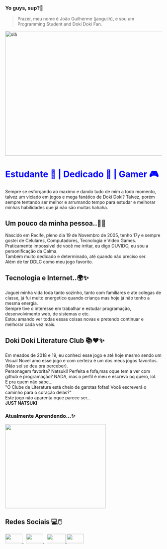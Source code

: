 ### Yo guys, sup?👋 
 > Prazer, meu nome é João Guilherme (jaoguiih), e sou um Programming Student and Doki Doki Fan.

<img style="width:50rem;height:25rem;margin: auto" alt='olá' src="https://media.tenor.com/YhrdIYkch5IAAAAC/natsuki-doki-doki.gif"/>

<div>
  
<h1 style="color:blue;">
     Estudante 📔 | Dedicado 🍷 | Gamer 🎮 
 </h1>

</div>

<div>
<p>
  Sempre se esforçando ao maximo e dando tudo de mim a todo momento, talvez um viciado em jogos e mega fanático de Doki Doki? Talvez, porém sempre tentando ser melhor e arrumando tempo para estudar e melhorar minhas habilidades que já não são muitas hahaha.
</p>


 <h2> Um pouco da minha pessoa..🤙✨</h2>

<p>
Nascido em Recife, pleno dia 19 de Novembro de 2005, tenho 17y e sempre gostei de Celulares, Computadores, Tecnologia e Video Games.
Praticamente impossivel de você me irritar, eu digo DUVIDO, eu sou a personificação da Calma. <br>
Também muito dedicado e determinado, até quando não preciso ser. <br>
Além de ter DDLC como meu jogo favorito.
</p>


  <h2>Tecnologia e Internet..🌍✨</h2>
  
<p>
Joguei minha vida toda tanto sozinho, tanto com familiares e ate colegas de classe, já fui muito energetico quando criança mas hoje já não tenho a mesma energia.<br>
Sempre tive o interesse em trabalhar e estudar programação, desenvolvimento web, de sistemas e etc. <br>
Estou amando ver todas essas coisas novas e pretendo continuar e melhorar cada vez mais.
</p>


<h2> Doki Doki Literature Club 📚❤️✨</h2>

<p>
  Em meados de 2018 e 19, eu conheci esse jogo e até hoje mesmo sendo um Visual Novel amo esse jogo e com certeza é um dos meus jogos favoritos. (Não sei se deu pra perceber). <br>
  Personagem favorita? Natsuki! Perfeita e fofa,mas oque tem a ver com github e programação? NADA, mas o perfil é meu e escrevo oq quero, lol. <br>
  E pra quem não sabe... <br>
  "O Clube de Literatura está cheio de garotas fofas! Você escreverá o caminho para o coração delas?" <br>
  Este jogo não aparenta oque parece ser... <br>
  <strong>JUST NATSUKI</strong>
</p>
  
</div>

<h3> Atualmente Aprendendo...✨</h3>

  <img width="80%" height="270px" src="https://github-readme-stats.vercel.app/api/top-langs/?username=jaoguiih&layout=compact&hide_border=true&title_color=00bfbf&text_color=00bfbf&bg_color=0d1117" />

<div>

   <h2>Redes Sociais 💻🖱️</h2>

   <a href="https://www.instagram.com/jaoguiih"  target="_blank">
       <img src="https://encrypted-tbn0.gstatic.com/images?q=tbn:ANd9GcThFuduKeoXuXwaMhQSccqhFzbW6OpEAEg30A&usqp=CAU" target="_blank" width="55" height="30">
   </a> &nbsp; 
   
    
  <a href="https://www.twitter.com/jaoguiih"  target="_blank">
       <img src="https://encrypted-tbn0.gstatic.com/images?q=tbn:ANd9GcSwTyf_wdCFDBuqK-4aGxK1iNLzfsJENK-o2Q&usqp=CAU" target="_blank" width="55" height="30">
   </a> &nbsp;
   
   
  <a href="https://steamcommunity.com/id/jaoguiih/"  target="_blank">
       <img src="https://encrypted-tbn0.gstatic.com/images?q=tbn:ANd9GcS1rWbL1_UjRRvYNjd5j92Vcv1RpAB2JxZRlg&usqp=CAU" target="_blank" width="60" height="30">
   </a> 

<a href="https://br.pinterest.com/jaoguiih/"  target="_blank">
       <img src="https://encrypted-tbn0.gstatic.com/images?q=tbn:ANd9GcS-bzeot-VDkler2PPLatFYaK48DhgqEtnW7Q&usqp=CAU" target="_blank" width="55" height="30">
   </a> 

</div>


